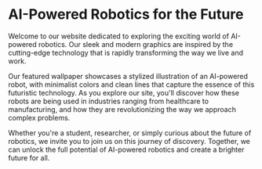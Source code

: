 <!--
Write me markdown content of website with wallpaper:

"A stylized illustration of an AI-powered robot, with sleek and modern graphics and a minimalist color scheme."

The header of the page should not be copy of the text but rather a real content of the website which is using this wallpaper.
-->

<!--font:Poppins-->

# AI-Powered Robotics for the Future

Welcome to our website dedicated to exploring the exciting world of AI-powered robotics. Our sleek and modern graphics are inspired by the cutting-edge technology that is rapidly transforming the way we live and work.

Our featured wallpaper showcases a stylized illustration of an AI-powered robot, with minimalist colors and clean lines that capture the essence of this futuristic technology. As you explore our site, you'll discover how these robots are being used in industries ranging from healthcare to manufacturing, and how they are revolutionizing the way we approach complex problems.

Whether you're a student, researcher, or simply curious about the future of robotics, we invite you to join us on this journey of discovery. Together, we can unlock the full potential of AI-powered robotics and create a brighter future for all.
